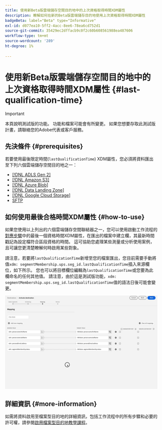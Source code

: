 ```yaml
---
title: 使用新Beta版雲端儲存空間目的地中的上次資格取得時間XDM屬性
description: 瞭解如何在新的Beta版雲端儲存目的地使用上次資格取得時間XDM屬性
badgeBeta: label="Beta" type="Informative"
exl-id: d077ea10-5ff2-4acc-8ee6-78ea6cd752d1
source-git-commit: 35429ec2dffacb9c0f2c60b608561988ea487606
workflow-type: tm+mt
source-wordcount: '289'
ht-degree: 1%

---
```


# 使用新Beta版雲端儲存空間目的地中的上次資格取得時間XDM屬性 {#last-qualification-time}

>[!IMPORTANT]
> 
>本頁說明測試版的功能。 功能和檔案可能會有所變更。 如果您想要存取此測試版計畫，請聯絡您的Adobe代表或客戶服務。

## 先決條件 {#prerequisites}

若要使用最後限定時間(`lastQualificationTime`) XDM屬性，您必須將資料匯出至下列六個雲端儲存空間目的地之一：

* [[!DNL ADLS Gen 2]](/help/destinations/catalog/cloud-storage/adls-gen2.md)
* [[!DNL Amazon S3]](/help/destinations/catalog/cloud-storage/amazon-s3.md)
* [[!DNL Azure Blob]](/help/destinations/catalog/cloud-storage/azure-blob.md)
* [[!DNL Data Landing Zone]](/help/destinations/catalog/cloud-storage/data-landing-zone.md)
* [[!DNL Google Cloud Storage]](/help/destinations/catalog/cloud-storage/google-cloud-storage.md)
* [SFTP](/help/destinations/catalog/cloud-storage/sftp.md)

## 如何使用最後合格時間XDM屬性 {#how-to-use}

如果您使用以上列出的六個雲端儲存空間聯結器之一，您可以使用啟動工作流程的[對應步驟](/help/destinations/ui/activate-batch-profile-destinations.md#mapping)中的最後一個資格時間XDM屬性，在匯出的檔案中建立欄，其最新時間戳記為設定檔符合區段資格的時間。 這可協助您處理某些測量或分析使用案例，且可讓您更清楚瞭解何時啟用某些對象。

請注意，若要將`lastQualificationTime`新增至您的檔案匯出，您目前需要手動將值`xdm: segmentMembership.ups.seg_id.lastQualificationTime`插入來源欄位，如下所示。 您也可以將目標欄位編輯為`lastQualificationTime`或您要為此欄命名的任何其他值。 請注意，由於這是測試版功能，`xdm: segmentMembership.ups.seg_id.lastQualificationTime`值的語法日後可能會變更。

![熒幕錄製，顯示上次將XDM屬性貼到對應步驟中的資格取得時間](/help/destinations/ui/last-qualification-time.gif)

## 詳細資訊 {#more-information}

如需將資料啟用至檔案型目的地的詳細資訊，包括工作流程中的所有步驟和必要的許可權，請參閱[啟用檔案型目的地教學課程](/help/destinations/ui/activate-batch-profile-destinations.md)。
